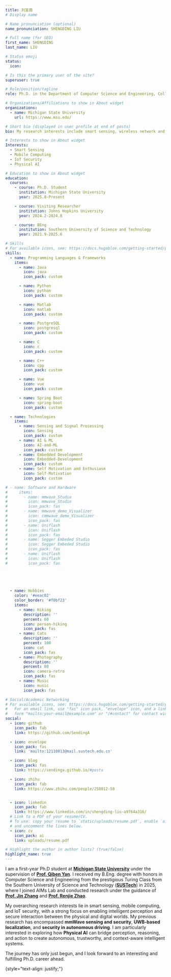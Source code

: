 ```yaml
---
title: 刘圣鼎
# Display name

# Name pronunciation (optional)
name_pronunciation: SHENGDING LIU

# Full name (for SEO)
first_name: SHENGDING
last_name: LIU

# Status emoji
status:
  icon: 

# Is this the primary user of the site?
superuser: true

# Role/position/tagline
role: Ph.D. in the Department of Computer Science and Engineering, College of Engineering

# Organizations/Affiliations to show in About widget
organizations:
  - name: Michigan State University
    url: https://www.msu.edu/

# Short bio (displayed in user profile at end of posts)
bio: My research interests include smart sensing, wireless network and mobile computing, especially the related research directions of mmwave radar and Ultra-Wideband(UWB).

# Interests to show in About widget
Interests:
  - Smart Sensing
  - Mobile Computing
  - IoT Security
  - Physical AI

# Education to show in About widget
education:
  courses:
    - course: Ph.D. Student
      institution: Michigan State University
      year: 2025.8-Present

    - course: Visiting Researcher
      institution: Johns Hopkins University
      year: 2024.2-2024.8

    - course: BEng
      institution: Southern University of Science and Technology
      year: 2021.9-2025.6

# Skills
# For available icons, see: https://docs.hugoblox.com/getting-started/page-builder/#icons
skills:
  - name: Programming Languages & Frameworks
    items:
      - name: Java
        icon: java
        icon_pack: custom

      - name: Python
        icon: python
        icon_pack: custom

      - name: Matlab
        icon: matlab
        icon_pack: custom

      - name: PostgreSQL
        icon: postgresql
        icon_pack: custom

      - name: C
        icon: c
        icon_pack: custom

      - name: C++
        icon: cpp
        icon_pack: custom

      - name: Vue
        icon: vue
        icon_pack: custom

      - name: Spring Boot
        icon: spring-boot
        icon_pack: custom

  - name: Technologies
    items:
      - name: Sensing and Signal Prosessing
        icon: Sensing
        icon_pack: custom
      - name: AI & ML
        icon: AI-and-ML
        icon_pack: custom
      - name: Embedded Development
        icon: Embedded-Development
        icon_pack: custom
      - name: Self Motivation and Enthusiasm
        icon: Self-Motivation
        icon_pack: custom

# - name: Software and Hardware
#     items:
#       - name: mmwave_Studio
#         icon: mmwave_Studio
#         icon_pack: fas
#       - name: mmwave_demo_Visualizer
#         icon: cmmwave_demo_Visualizer
#         icon_pack: fas
#       - name: Uniflash
#         icon: Uniflash
#         icon_pack: fas
#       - name: Segger Embeded Studio
#         icon: Segger Embeded Studio
#         icon_pack: fas
#       - name: Uniflash
#         icon: Uniflash
#         icon_pack: fas



      
        
  - name: Hobbies
    color: '#eeac02'
    color_border: '#f0bf23'
    items:
      - name: Hiking
        description: ''
        percent: 60
        icon: person-hiking
        icon_pack: fas
      - name: Cats
        description: ''
        percent: 100
        icon: cat
        icon_pack: fas
      - name: Photography
        description: ''
        percent: 80
        icon: camera-retro
        icon_pack: fas
      - name: Music
        icon: music
        icon_pack: fas

# Social/Academic Networking
# For available icons, see: https://docs.hugoblox.com/getting-started/page-builder/#icons
#   For an email link, use "fas" icon pack, "envelope" icon, and a link in the
#   form "mailto:your-email@example.com" or "/#contact" for contact widget.
social:
  - icon: github
    icon_pack: fab
    link: https://github.com/SendingA

  - icon: envelope
    icon_pack: fas
    link: 'mailto:12110813@mail.sustech.edu.cn'

  - icon: blog
    icon_pack: fas
    link: https://sendinga.github.io/#posts

  - icon: zhihu
    icon_pack: fab
    link: https://www.zhihu.com/people/258012-58   


  - icon: linkedin
    icon_pack: fab
    link: https://www.linkedin.com/in/shengding-liu-a9764a316/
  # Link to a PDF of your resume/CV.
  # To use: copy your resume to `static/uploads/resume.pdf`, enable `ai` icons in `params.yaml`,
  # and uncomment the lines below.
  - icon: cv
    icon_pack: ai
    link: uploads/resume.pdf

# Highlight the author in author lists? (true/false)
highlight_name: true
---
```


I am a first-year Ph.D student at <a href="https://msu.edu/"><strong>Michigan State University</strong></a> under the supervision of <a href="https://cse.msu.edu/~qyan/"><strong>Prof. Qiben Yan</strong></a>. I received my B.Eng. degree with honors in Computer Science and Engineering from the prestigious Turing Class from the Southern University of Science and Technology  (<a href="https://sustech.edu.cn"><strong>SUSTech</strong></a>) in 2025, where I joined AIMs Lab and conducted research under the guidance of <a href="https://jinzhang-sustech.github.io"><strong>Prof. Jin Zhang</strong></a> and <a href="https://renjiezhao.github.io"><strong>Prof. Renjie Zhao</strong></a>.

My overarching research interests lie in smart sensing, mobile computing, and IoT security, with a strong focus on enabling intelligent perception and secure interaction between the physical and digital worlds. My previous research has encompassed **mmWave sensing and security**, **UWB-based localization**, and **security in autonomous driving**. I am particularly interested in exploring how **Physical AI** can bridge perception, reasoning, and action to create autonomous, trustworthy, and context-aware intelligent systems.

The journey has only just begun, and I look forward to an interesting and fulfilling Ph.D. career ahead.

{style="text-align: justify;"}
